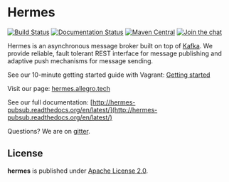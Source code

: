 Hermes
======

[![Build Status](https://github.com/allegro/hermes/actions/workflows/gradle.yml/badge.svg?branch=master)](https://github.com/allegro/hermes/actions/workflows/gradle.yml?query=branch%3Amaster)
[![Documentation Status](https://readthedocs.org/projects/hermes-pubsub/badge/?version=latest)](https://readthedocs.org/projects/hermes-pubsub/?badge=latest)
[![Maven Central](https://maven-badges.herokuapp.com/maven-central/pl.allegro.tech.hermes/hermes-client/badge.svg)](https://maven-badges.herokuapp.com/maven-central/pl.allegro.tech.hermes/hermes-client)
[![Join the chat](https://badges.gitter.im/Join%20Chat.svg)](https://gitter.im/allegro/hermes?utm_source=badge&utm_medium=badge&utm_campaign=pr-badge&utm_content=badge)

Hermes is an asynchronous message broker built on top of [Kafka](http://kafka.apache.org/).
We provide reliable, fault tolerant REST interface for message publishing and adaptive push
mechanisms for message sending.

See our 10-minute getting started guide with Vagrant: [Getting started](http://hermes-pubsub.readthedocs.org/en/latest/quickstart/)

Visit our page: [hermes.allegro.tech](http://hermes.allegro.tech)

See our full documentation: [http://hermes-pubsub.readthedocs.org/en/latest/](http://hermes-pubsub.readthedocs.org/en/latest/)

Questions? We are on [gitter](https://gitter.im/allegro/hermes).

## License

**hermes** is published under [Apache License 2.0](http://www.apache.org/licenses/LICENSE-2.0).

